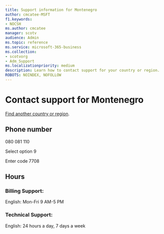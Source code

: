 ```yaml
---                                
title: Support information for Montenegro
author: cmcatee-MSFT
f1.keywords:
- NOCSH
ms.author: cmcatee
manager: scotv
audience: Admin
ms.topic: reference
ms.service: microsoft-365-business
ms.collection: 
- scotvorg
- Adm_Support
ms.localizationpriority: medium
description: Learn how to contact support for your country or region.
ROBOTS: NOINDEX, NOFOLLOW
---
```


# Contact support for Montenegro

[Find another country or region](../get-help-support.md).

## Phone number
080 081 110

Select option 9

Enter code 7708

## Hours
### Billing Support:

English: Mon-Fri 9 AM-5 PM

### Technical Support:

English: 24 hours a day, 7 days a week
